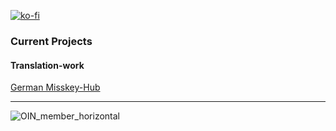[![ko-fi](https://ko-fi.com/img/githubbutton_sm.svg)](https://ko-fi.com/C0C6FT078)

### Current Projects

#### Translation-work
[German Misskey-Hub](https://github.com/misskey-dev/misskey-hub-next/issues/280)


---
![OIN_member_horizontal](https://github.com/user-attachments/assets/8230b143-d9d9-4461-8c72-f82ed69252be)
